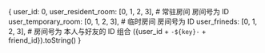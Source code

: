 {
  user_id: 0,
  user_resident_room: [0, 1, 2, 3], # 常驻房间 房间号为 ID
  user_temporary_room: [0, 1, 2, 3], # 临时房间 房间号为 ID
  user_frineds: [0, 1, 2, 3], # 房间号为 本人与好友的 ID 组合 ({user_id + `-${key}-` + friend_id}).toString()
}